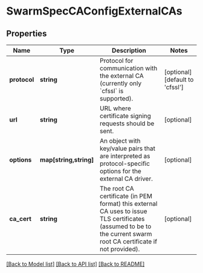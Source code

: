 # SwarmSpecCAConfigExternalCAs

## Properties
Name | Type | Description | Notes
------------ | ------------- | ------------- | -------------
**protocol** | **string** | Protocol for communication with the external CA (currently only &#x60;cfssl&#x60; is supported). | [optional] [default to 'cfssl']
**url** | **string** | URL where certificate signing requests should be sent. | [optional] 
**options** | **map[string,string]** | An object with key/value pairs that are interpreted as protocol-specific options for the external CA driver. | [optional] 
**ca_cert** | **string** | The root CA certificate (in PEM format) this external CA uses to issue TLS certificates (assumed to be to the current swarm root CA certificate if not provided). | [optional] 

[[Back to Model list]](../README.md#documentation-for-models) [[Back to API list]](../README.md#documentation-for-api-endpoints) [[Back to README]](../README.md)


